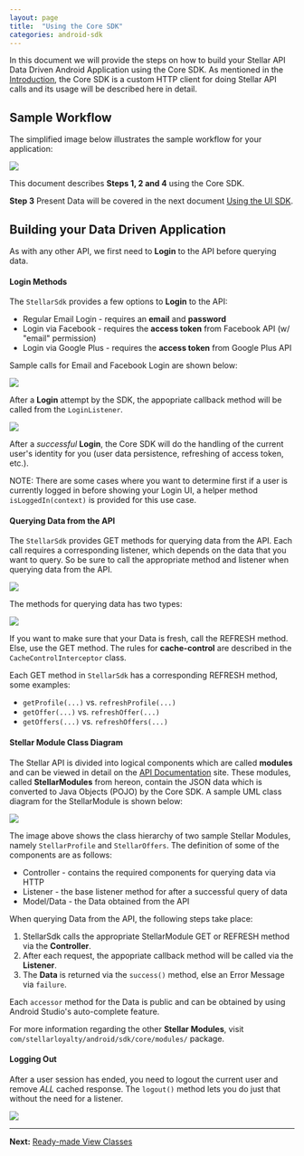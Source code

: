```yaml
---
layout: page
title:  "Using the Core SDK"
categories: android-sdk
---
```


In this document we will provide the steps on how to build your Stellar API Data Driven Android Application using the Core SDK. As mentioned in the [Introduction]({{site.baseurl}}/android_sdk/pages/00_introduction.html), the Core SDK is a custom HTTP client for doing Stellar API calls and its usage will be described here in detail.

## Sample Workflow
 
The simplified image below illustrates the sample workflow for your application:

![]({{site.baseurl}}/img/sdk/android/sample_workflow.png)

This document describes **Steps 1, 2 and 4** using the Core SDK. 

**Step 3** Present Data will be covered in the next document [Using the UI SDK]({{site.baseurl}}/android_sdk/pages/03_ui_sdk.html).


## Building your Data Driven Application

As with any other API, we first need to **Login** to the API before querying data.

#### Login Methods

The `StellarSdk` provides a few options to **Login** to the API:

* Regular Email Login - requires an **email** and **password**
* Login via Facebook - requires the **access token** from Facebook API (w/ "email" permission)
* Login via Google Plus - requires the **access token** from Google Plus API

Sample calls for Email and Facebook Login are shown below:

![]({{site.baseurl}}/img/sdk/android/login_apis.png)

After a **Login** attempt by the SDK, the appopriate callback method will be called from the `LoginListener`. 

![]({{site.baseurl}}/img/sdk/android/login_listener.png)

After a *successful* **Login**, the Core SDK will do the handling of the current user's identity for you (user data persistence, refreshing of access token, etc.).

NOTE: There are some cases where you want to determine first if a user is currently logged in before showing your Login UI, a helper method `isLoggedIn(context)` is provided for this use case.

#### Querying Data from the API

The `StellarSdk` provides GET methods for querying data from the API. Each call requires a corresponding listener, which depends on the data that you want to query. So be sure to call the appropriate method and listener when querying data from the API.

![]({{site.baseurl}}/img/sdk/android/get_profile.png)

The methods for querying data has two types:

![]({{site.baseurl}}/img/sdk/android/get_vs_refresh.png)

If you want to make sure that your Data is fresh, call the REFRESH method. Else, use the GET method. The rules for **cache-control** are described in the `CacheControlInterceptor` class.

Each GET method in `StellarSdk` has a corresponding REFRESH method, some examples:

* `getProfile(...)` vs. `refreshProfile(...)`
* `getOffer(...)` vs. `refreshOffer(...)`
* `getOffers(...)` vs. `refreshOffers(...)`

#### Stellar Module Class Diagram

The Stellar API is divided into logical components which are called **modules** and can be viewed in detail on the [API Documentation](http://loyalsphere.github.io/StellarAPI/) site. These modules, called **StellarModules** from hereon, contain the JSON data which is converted to Java Objects (POJO) by the Core SDK. A sample UML class diagram for the StellarModule is shown below:

![]({{site.baseurl}}/img/sdk/android/stellar_module_class_diagram.png)

The image above shows the class hierarchy of two sample Stellar Modules, namely `StellarProfile` and `StellarOffers`. The definition of some of the components are as follows:

* Controller - contains the required components for querying data via HTTP
* Listener - the base listener method for after a successful query of data
* Model/Data - the Data obtained from the API

When querying Data from the API, the following steps take place:

1. StellarSdk calls the appropriate StellarModule GET or REFRESH method via the **Controller**.
2. After each request, the appopriate callback method will be called via the **Listener**.
3. The **Data** is returned via the `success()` method, else an Error Message via `failure`.

Each `accessor` method for the Data is public and can be obtained by using Android Studio's auto-complete feature.

For more information regarding the other **Stellar Modules**, visit `com/stellarloyalty/android/sdk/core/modules/` package.

#### Logging Out

After a user session has ended, you need to logout the current user and remove *ALL* cached response. The `logout()` method lets you do just that without the need for a listener.

![]({{site.baseurl}}/img/sdk/android/logout.png)


--------

**Next:** [Ready-made View Classes]({{site.baseurl}}/android_sdk/pages/03_view_classes.html)